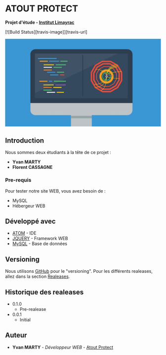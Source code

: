 # ATOUT PROTECT

**Projet d'étude - [Institut Limayrac](http://www.limayrac.fr/)**

[![Build Status][travis-image]][travis-url]

![](https://github.com/McFly12/AtoutProtect/blob/master/assets/img/slide1.jpg)

## Introduction

Nous sommes deux étudiants à la tête de ce projet :
- **Yvan MARTY**
- **Florent CASSAGNE**

### Pre-requis

Pour tester notre site WEB, vous avez besoin de :
- MySQL
- Hébergeur WEB

## Développé avec

* [ATOM](https://atom.io/) - IDE
* [JQUERY](https://jquery.com/) - Framework WEB
* [MySQL](https://www.mysql.com/fr/) - Base de données

## Versioning

Nous utilisons [GitHub](https://github.com/McFly12/AtoutProtect) pour le "versioning". Pour les différents realeases, allez dans la section [Realeases](https://github.com/McFly12/AtoutProtect/tags). 

## Historique des realeases

* 0.1.0
    * Pre-realease
* 0.0.1
    * Initial

## Auteur

* **Yvan MARTY** - *Développeur WEB* - [Atout Protect](https://github.com/McFly12/AtoutProtect)

